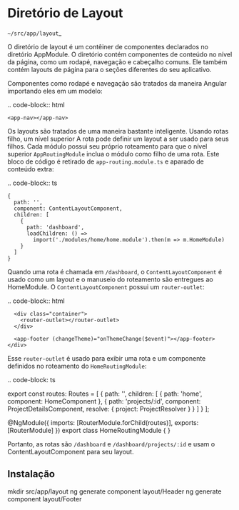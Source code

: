 # Diretório de Layout

`~/src/app/layout`\_

O diretório de layout é um contêiner de componentes declarados no diretório
AppModule. O diretório contém componentes de conteúdo no nível da página, como um
rodapé, navegação e cabeçalho comuns. Ele também contém layouts de página para o
seções diferentes do seu aplicativo.

Componentes como rodapé e navegação são tratados da maneira Angular importando
eles em um modelo:

.. code-block:: html

    <app-nav></app-nav>

Os layouts são tratados de uma maneira bastante inteligente. Usando rotas filho, um nível superior
A rota pode definir um layout a ser usado para seus filhos. Cada módulo possui seu próprio
roteamento para que o nível superior `AppRoutingModule` inclua o módulo como filho de
uma rota. Este bloco de código é retirado de `app-routing.module.ts` e aparado
de conteúdo extra:

.. code-block:: ts

    {
      path: '',
      component: ContentLayoutComponent,
      children: [
        {
          path: 'dashboard',
          loadChildren: () =>
            import('./modules/home/home.module').then(m => m.HomeModule)
        }
      ]
    }

Quando uma rota é chamada em `/dashboard`, o `ContentLayoutComponent` é usado
como um layout e o manuseio do roteamento são entregues ao HomeModule.
O `ContentLayoutComponent` possui um `router-outlet`:

.. code-block:: html

  <div [class]="theme">
    <div class="mat-app-background">
      <app-nav></app-nav>

      <div class="container">
        <router-outlet></router-outlet>
      </div>

      <app-footer (changeTheme)="onThemeChange($event)"></app-footer>
    </div>

  </div>

Esse `router-outlet` é usado para exibir uma rota e um componente definidos no
roteamento do `HomeRoutingModule`:

.. code-block: ts

export const routes: Routes = [
{
path: '',
children: [
{
path: 'home',
component: HomeComponent
},
{
path: 'projects/:id',
component: ProjectDetailsComponent,
resolve: {
project: ProjectResolver
}
}
]
}
];

@NgModule({
imports: [RouterModule.forChild(routes)],
exports: [RouterModule]
})
export class HomeRoutingModule { }

Portanto, as rotas são `/dashboard` e `/dashboard/projects/:id` e usam
o ContentLayoutComponent para seu layout.

## Instalação

mkdir src/app/layout
ng generate component layout/Header
ng generate component layout/Footer

